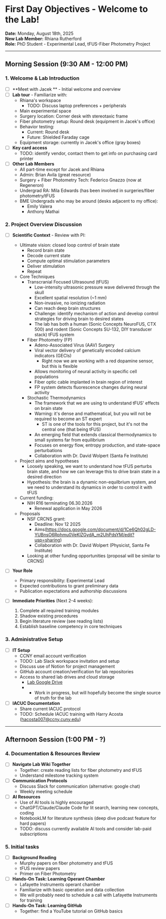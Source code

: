 # First Day Objectives - Welcome to the Lab!

**Date:** Monday, August 18th, 2025  
**New Lab Member:** Rhiana Rutherford  
**Role:** PhD Student - Experimental Lead, tFUS-Fiber Photometry Project  

---

## Morning Session (9:30 AM - 12:00 PM)

### 1. Welcome & Lab Introduction
- [ ] **Meet with Jacek ** - Initial welcome and overview
- [ ] **Lab tour** - Familiarize with:
    - Rhiana's workspace
      - TODO: Discuss laptop preferences + peripherals
    - Main experimental space
    - Surgery location: Corner desk with stereotaxic frame
    - Fiber photometry setup: Round desk (equipment in Jacek's office)
    - Behavior testing: 
      - Current: Round desk
      - Future: Shielded Faraday cage
    - Equipment storage: currently in Jacek's office (gray boxes)
- [ ] **Key card access**
    - TODO: identify vendor, contact them to get info on purchasing card printer
- [ ] **Other Lab Members** 
    - All part-time except for Jacek and Rhiana
    - Admin: Brian Avila (great resource)
    - Surgery + Fiber Photometry Tech: Federico Gnazzo (now at Regeneron)
    - Undergrad RA: Mila Edwards (has been involved in surgeries/fiber photometry/tFUS
    - BME Undergrads who may be around (desks adjacent to my office): 
      - Emily Valera 
      - Anthony Mathai

### 2. Project Overview Discussion
- [ ] **Scientific Context** - Review with PI:
  - Ultimate vision: closed loop control of brain state
    - Record brain state
    - Decode current state
    - Compute optimal stimulation parameters
    - Deliver stimulation
    - Repeat
  - Core Techniques
    - Transcranial Focused Ultrasound (tFUS)
      - Low-intensity ultrasonic pressure wave delivered through the skull
      - Excellent spatial resolution (~1 mm)
      - Non-invasive, no ionizing radiation
      - Can reach deep brain structures
      - Challenge: identify mechanism of action and develop control strategies for driving brain to desired states
      - The lab has both a human (Sonic Concepts NeuroFUS, CTX 500) and rodent (Sonic Concepts SU-132, DIY transducer stack) tFUS system
    - Fiber Photometry (FP)
      - Adeno-Associated Virus (AAV) Surgery
      - Viral vector delivery of genetically encoded calcium indicators (GECIs)
        - Right now we are working with a red dopamine sensor, but this is flexible
      - Allows monitoring of neural activity in specific cell populations
      - Fiber optic cable implanted in brain region of interest
      - FP system detects fluorescence changes during neural activity 
    - Stochastic Thermodynamics
      - The framework that we are using to understand tFUS' effects on brain state
      - Warning: it's dense and mathematical, but you will not be required to become an ST expert
        - ST is one of the tools for this project, but it's not the central one (that being tFUS)
      - An emerging field that extends classical thermodynamics to small systems far from equilibrium
      - Focuses on energy flow, entropy production, and state-space perturbations
      - Collaboration with Dr. David Wolpert (Santa Fe Institute)
  - Project aims and hypotheses
    - Loosely speaking, we want to understand how tFUS perturbs brain state, and how we can leverage this to drive brain state in a desired direction
    - Hypothesis: the brain is a dynamic non-equilbrium system, and we need to understand its dynamics in order to control it with tFUS
  - Current funding:
    - NIH R16 terminating 06.30.2026
      - Renewal application in May 2026
  - Proposals
    - NSF CRCNS grant: 
      - Deadline: Nov 12 2025
      - Aims(https://docs.google.com/document/d/1Ce6Qh02gLD-YUBnsO6Rphmu0VeKlZGydA_m2UhPdsYM/edit?usp=sharing)
      - Collaboration with Dr. David Wolpert (Physicist, Santa Fe Institute)
    - Looking at other funding opportunities (proposal will be similar to CRCNS)
  
- [ ] **Your Role**
  - Primary responsibility: Experimental Lead
  - Expected contributions to grant preliminary data
  - Publication expectations and authorship discussions
- [ ] **Immediate Priorities** (Next 2-4 weeks):
  1. Complete all required training modules
  2. Shadow existing procedures
  3. Begin literature review (see reading lists)
  4. Establish baseline competency in core techniques

### 3. Administrative Setup
- [ ] **IT Setup**
  - CCNY email account verification
  - TODO: Lab Slack workspace invitation and setup
  - Discuss use of Notion for project management
  - GitHub account creation/verification for lab repositories
  - Access to shared lab drives and cloud storage
    - [Lab Google Drive](https://drive.google.com/drive/folders/1_BhO-ryK10HTxUtNxiBLqNIjJ9VrNzf8?usp=drive_link)
    - [Lab GitHub Boilerplate]: (dmochow.github.io/focused-ultrasound-lab-wiki])
      - Work in progress, but will hopefully become the single source of truth for the lab
- [ ] **IACUC Documentation**
  - Share current IACUC protocol
  - TODO: Schedule IACUC training with Harry Acosta (hacosta007@ccny.cuny.edu)


---

## Afternoon Session (1:00 PM - ?)

### 4. Documentation & Resources Review 
- [ ] **Navigate Lab Wiki Together**
  - Together: create reading lists for fiber photometry and tFUS
  - Understand milestone tracking system
- [ ] **Communication Protocols**
  - Discuss Slack for communication (alternative: google chat)
  - Weekly meeting schedule
- [ ] **AI Resources**
  - Use of AI tools is highly encouraged
  - ChatGPT/Claude/Claude Code for lit search, learning new concepts, coding
  - NotebookLM for literature synthesis (deep dive podcast feature for hard papers)
  - TODO: discuss currently available AI tools and consider lab-paid subscriptions

### 5. Initial tasks
- [ ] **Background Reading**
  - Murphy papers on fiber photometry and tFUS
  - tFUS review papers
  - Primer on Fiber Photometry
- [ ] **Hands-On Task: Learning Operant Chamber**
  - Lafayette Instruments operant chamber
  - Familiarize with basic operation and data collection
  - We will probably need to schedule a call with Lafayette Instruments for training
- [ ] **Hands-On Task: Learning GitHub**
  - Together: find a YouTube tutorial on GitHub basics